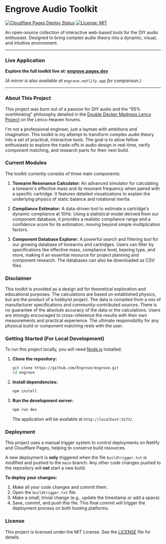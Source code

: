 # Engrove Audio Toolkit

[![Cloudflare Pages Deploy Status](https://api.cloudflare.com/client/v4/accounts/10e80551b97f870ecfb101a5984ddc1a/pages/projects/engrove/deployments/badges/project-deploy-status)](https://engrove.pages.dev/)
[![License: MIT](https://img.shields.io/badge/License-MIT-blue.svg)](https://opensource.org/licenses/MIT)

An open-source collection of interactive web-based tools for the DIY audio enthusiast. Designed to bring complex audio theory into a dynamic, visual, and intuitive environment.

--- 

### **Live Application**

**Explore the full toolkit live at: [engrove.pages.dev](https://engrove.pages.dev/)**

*(A mirror is also available at `engrove.netlify.app` for comparison.)*

---

### About This Project

This project was born out of a passion for DIY audio and the "95% overthinking" philosophy detailed in the [Double Decker Madness Lenco Project](https://www.lencoheaven.net/forum/index.php?topic=45949.0) on the Lenco Heaven forums.

I'm not a professional engineer, just a layman with ambitions and imagination. This toolkit is my attempt to transform complex audio theory into a set of practical, interactive tools. The goal is to allow fellow enthusiasts to explore the trade-offs in audio design in real-time, verify component matching, and research parts for their next build.

### Current Modules

The toolkit currently consists of three main components:

1.  **Tonearm Resonance Calculator:** An advanced simulator for calculating a tonearm's effective mass and its resonant frequency when paired with a specific cartridge. It features detailed visualizations to explain the underlying physics of static balance and rotational inertia.

2.  **Compliance Estimator:** A data-driven tool to estimate a cartridge's dynamic compliance at 10Hz. Using a statistical model derived from our component database, it provides a realistic compliance range and a confidence score for its estimation, moving beyond simple multiplication factors.

3.  **Component Database Explorer:** A powerful search and filtering tool for our growing database of tonearms and cartridges. Users can filter by specifications like effective mass, compliance level, bearing type, and more, making it an essential resource for project planning and component research. The databases can also be downloaded as CSV files.

### Disclaimer

This toolkit is provided as a design aid for theoretical exploration and educational purposes. The calculations are based on established physics, but are the product of a hobbyist project. The data is compiled from a mix of manufacturer specifications and community-contributed sources. There is no guarantee of the absolute accuracy of the data or the calculations. Users are strongly encouraged to cross-reference the results with their own measurements and practical experience. The ultimate responsibility for any physical build or component matching rests with the user.

### Getting Started (For Local Development)

To run this project locally, you will need [Node.js](https://nodejs.org/) installed.

1.  **Clone the repository:**
    ```bash
    git clone https://github.com/Engrove/engrove.git
    cd engrove
    ```

2.  **Install dependencies:**
    ```bash
    npm install
    ```

3.  **Run the development server:**
    ```bash
    npm run dev
    ```
    The application will be available at `http://localhost:5173/`.

### Deployment

This project uses a manual trigger system to control deployments on Netlify and Cloudflare Pages, helping to conserve build resources.

A new deployment is **only** triggered when the file `buildtrigger.txt` is modified and pushed to the `main` branch. Any other code changes pushed to the repository will **not** start a new build.

**To deploy your changes:**
1.  Make all your code changes and commit them.
2.  Open the `buildtrigger.txt` file.
3.  Make a small, trivial change (e.g., update the timestamp or add a space).
4.  Save, commit, and push this file. This final commit will trigger the deployment process on both hosting platforms.

### License

This project is licensed under the MIT License. See the [LICENSE](LICENSE) file for details.
